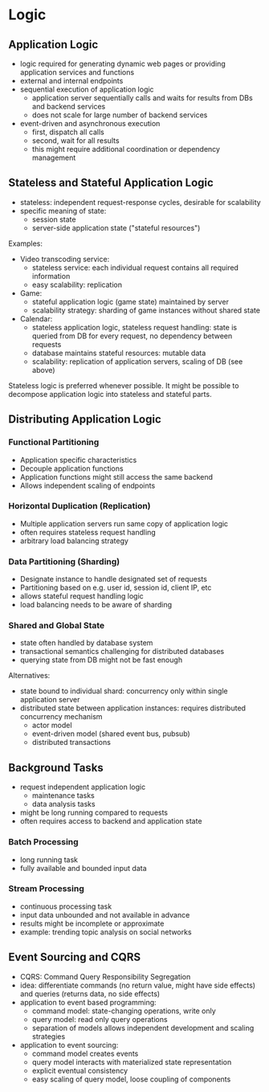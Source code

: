 # Logic
## Application Logic
* logic required for generating dynamic web pages or providing application services and functions
* external and internal endpoints
* sequential execution of application logic
  * application server sequentially calls and waits for results from DBs and backend services
  * does not scale for large number of backend services
* event-driven and asynchronous execution
  * first, dispatch all calls
  * second, wait for all results
  * this might require additional coordination or dependency management

## Stateless and Stateful Application Logic
* stateless: independent request-response cycles, desirable for scalability
* specific meaning of state:
  * session state
  * server-side application state ("stateful resources")

Examples:

* Video transcoding service:
  * stateless service: each individual request contains all required information
  * easy scalability: replication
* Game:
  * stateful application logic (game state) maintained by server
  * scalability strategy: sharding of game instances without shared state
* Calendar:
  * stateless application logic, stateless request handling: state is queried from DB for every request, no dependency between requests
  * database maintains stateful resources: mutable data
  * scalability: replication of application servers, scaling of DB (see above)

Stateless logic is preferred whenever possible.
It might be possible to decompose application logic into stateless and stateful parts.

## Distributing Application Logic
### Functional Partitioning
* Application specific characteristics
* Decouple application functions
* Application functions might still access the same backend
* Allows independent scaling of endpoints

### Horizontal Duplication (Replication)
* Multiple application servers run same copy of application logic
* often requires stateless request handling
* arbitrary load balancing strategy

### Data Partitioning (Sharding)
* Designate instance to handle designated set of requests
* Partitioning based on e.g. user id, session id, client IP, etc
* allows stateful request handling logic
* load balancing needs to be aware of sharding

### Shared and Global State
* state often handled by database system
* transactional semantics challenging for distributed databases
* querying state from DB might not be fast enough

Alternatives:

* state bound to individual shard: concurrency only within single application server
* distributed state between application instances: requires distributed concurrency mechanism
  * actor model
  * event-driven model (shared event bus, pubsub)
  * distributed transactions

## Background Tasks
* request independent application logic
  * maintenance tasks
  * data analysis tasks
* might be long running compared to requests
* often requires access to backend and application state

### Batch Processing
* long running task
* fully available and bounded input data

### Stream Processing
* continuous processing task
* input data unbounded and not available in advance
* results might be incomplete or approximate
* example: trending topic analysis on social networks

## Event Sourcing and CQRS
* CQRS: Command Query Responsibility Segregation
* idea: differentiate commands (no return value, might have side effects) and queries (returns data, no side effects)
* application to event based programming:
  * command model: state-changing operations, write only
  * query model: read only query operations
  * separation of models allows independent development and scaling strategies
* application to event sourcing:
  * command model creates events
  * query model interacts with materialized state representation
  * explicit eventual consistency
  * easy scaling of query model, loose coupling of components
